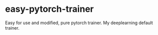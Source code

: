 # easy-pytorch-trainer
Easy for use and modified,  pure pytorch trainer.  My deeplearning default trainer.
